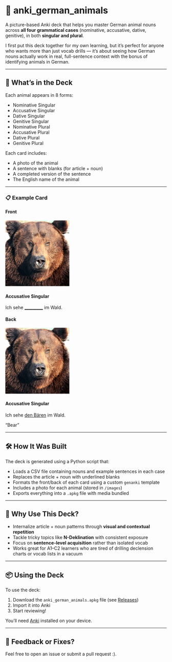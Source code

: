 # 🐾 anki_german_animals

A picture-based Anki deck that helps you master German animal nouns across **all four grammatical cases** (nominative, accusative, dative, genitive), in both **singular and plural**.

I first put this deck together for my own learning, but it’s perfect for anyone who wants more than just vocab drills — it’s about seeing how German nouns actually work in real, full-sentence context with the bonus of identifying animals in German.

---

## 🧠 What’s in the Deck

Each animal appears in 8 forms:

- Nominative Singular
- Accusative Singular
- Dative Singular
- Genitive Singular
- Nominative Plural
- Accusative Plural
- Dative Plural
- Genitive Plural

Each card includes:
- A photo of the animal  
- A sentence with blanks (for article + noun)  
- A completed version of the sentence  
- The English name of the animal  

---

### 📋 Example Card

#### Front  
<img src="bear.jpg" alt="Bear" width="200" />

#### Accusative Singular
Ich sehe <ins>_________</ins>  im Wald.

#### Back
<img src="bear.jpg" alt="Bear" width="200" />

#### Accusative Singular
Ich sehe <ins>den Bären</ins> im Wald.

“Bear”

---

## 🛠️ How It Was Built

The deck is generated using a Python script that:
- Loads a CSV file containing nouns and example sentences in each case  
- Replaces the article + noun with underlined blanks  
- Formats the front/back of each card using a custom `genanki` template  
- Includes a photo for each animal (stored in `/images`)  
- Exports everything into a `.apkg` file with media bundled

---

## 🎯 Why Use This Deck?

- Internalize article + noun patterns through **visual and contextual repetition**
- Tackle tricky topics like **N-Deklination** with consistent exposure
- Focus on **sentence-level acquisition** rather than isolated vocab
- Works great for A1–C2 learners who are tired of drilling declension charts or vocab lists in a vacuum

---

## 📦 Using the Deck

To use the deck:
1. Download the `anki_german_animals.apkg` file (see [Releases](https://github.com/saunlani/anki_german_animals/))  
2. Import it into Anki  
3. Start reviewing!

You’ll need [Anki](https://apps.ankiweb.net) installed on your device.

---

## 🐛 Feedback or Fixes?

Feel free to open an issue or submit a pull request :).

